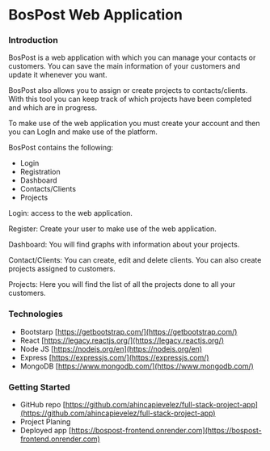 # BosPost Web Application

### Introduction

BosPost is a web application with which you can manage your contacts or customers. You can save the main information of your customers and update it whenever you want. 

BosPost also allows you to assign or create projects to contacts/clients. With this tool you can keep track of which projects have been completed and which are in progress.

To make use of the web application you must create your account and then you can LogIn and make use of the platform.

BosPost contains the following:

- Login
- Registration
- Dashboard
- Contacts/Clients
- Projects

Login: access to the web application.

Register: Create your user to make use of the web application.

Dashboard: You will find graphs with information about your projects.

Contact/Clients: You can create, edit and delete clients. You can also create projects assigned to customers.

Projects: Here you will find the list of all the projects done to all your customers. 


### Technologies

- Bootstarp [https://getbootstrap.com/](https://getbootstrap.com/)
- React [https://legacy.reactjs.org/](https://legacy.reactjs.org/)
- Node JS [https://nodejs.org/en](https://nodejs.org/en)
- Express [https://expressjs.com/](https://expressjs.com/)
- MongoDB [https://www.mongodb.com/](https://www.mongodb.com/)

### Getting Started

- GitHub repo [https://github.com/ahincapievelez/full-stack-project-app](https://github.com/ahincapievelez/full-stack-project-app)
- Project Planing
- Deployed app [https://bospost-frontend.onrender.com](https://bospost-frontend.onrender.com)



